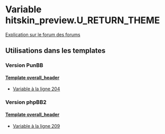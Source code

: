 # Variable hitskin_preview.U_RETURN_THEME
[Explication sur le forum des forums](http://forum.forumactif.com/t294113-listing-des-variables#hitskin_preview.U_RETURN_THEME)
## Utilisations dans les templates
### Version PunBB
#### [Template overall_header](punbb/overall_header.md)
* [Variable à la ligne 204](../punbb/overall_header.tpl#L204)
### Version phpBB2
#### [Template overall_header](subsilver/overall_header.md)
* [Variable à la ligne 209](../subsilver/overall_header.tpl#L209)